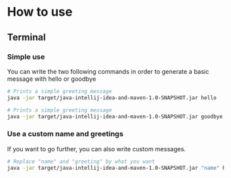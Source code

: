 # How to use

## Terminal

### Simple use

You can write the two following commands in order to generate a basic message with hello or goodbye
```sh
# Prints a simple greeting message 
java -jar target/java-intellij-idea-and-maven-1.0-SNAPSHOT.jar hello
```

```sh
# Prints a simple greeting message
java -jar target/java-intellij-idea-and-maven-1.0-SNAPSHOT.jar goodbye
```

### Use a custom name and greetings
If you want to go further, you can also write custom messages.
````sh
# Replace "name" and "greeting" by what you want
java -jar target/java-intellij-idea-and-maven-1.0-SNAPSHOT.jar "name" hello --greetings "greeting"
````